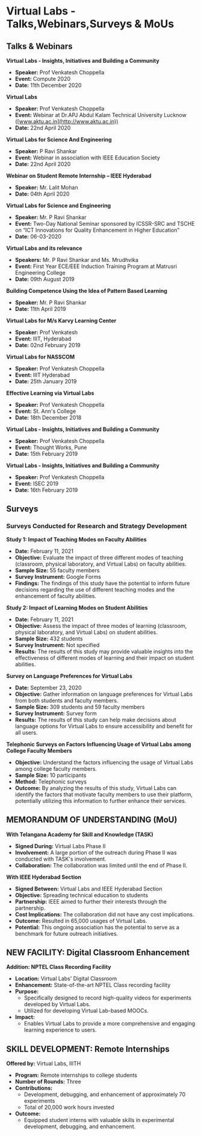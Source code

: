 # Virtual Labs - Talks,Webinars,Surveys & MoUs

## Talks & Webinars
**Virtual Labs - Insights, Initiatives and Building a Community**
- **Speaker:** Prof Venkatesh Choppella
- **Event:** Compute 2020
- **Date:** 11th December 2020

**Virtual Labs**
- **Speaker:** Prof Venkatesh Choppella
- **Event:** Webinar at Dr.APJ Abdul Kalam Technical University Lucknow ([www.aktu.ac.in](http://www.aktu.ac.in))
- **Date:** 22nd April 2020

**Virtual Labs for Science And Engineering**
- **Speaker:** P Ravi Shankar
- **Event:** Webinar in association with IEEE Education Society
- **Date:** 22nd April 2020

**Webinar on Student Remote Internship – IEEE Hyderabad**
- **Speaker:** Mr. Lalit Mohan
- **Date:** 04th April 2020

**Virtual Labs for Science and Engineering**
- **Speaker:** Mr. P Ravi Shankar
- **Event:** Two-Day National Seminar sponsored by ICSSR-SRC and TSCHE on “ICT Innovations for Quality Enhancement in Higher Education"
- **Date:** 06-03-2020

**Virtual Labs and its relevance**
- **Speakers:** Mr. P Ravi Shankar and Ms. Mrudhvika
- **Event:** First Year ECE/EEE Induction Training Program at Matrusri Engineering College
- **Date:** 09th August 2019

**Building Competence Using the Idea of Pattern Based Learning**
- **Speaker:** Mr. P Ravi Shankar
- **Date:** 11th April 2019

**Virtual Labs for M/s Karvy Learning Center**
- **Speaker:** Prof Venkatesh
- **Event:** IIIT, Hyderabad
- **Date:** 02nd February 2019

**Virtual Labs for NASSCOM**
- **Speaker:** Prof Venkatesh Choppella
- **Event:** IIIT Hyderabad
- **Date:** 25th January 2019

**Effective Learning via Virtual Labs**
- **Speaker:** Prof Venkatesh Choppella
- **Event:** St. Ann's College
- **Date:** 18th December 2018

**Virtual Labs - Insights, Initiatives and Building a Community**
- **Speaker:** Prof Venkatesh Choppella
- **Event:** Thought Works, Pune
- **Date:** 15th February 2019

**Virtual Labs - Insights, Initiatives and Building a Community**
- **Speaker:** Prof Venkatesh Choppella
- **Event:** ISEC 2019
- **Date:** 16th February 2019

## Surveys
### Surveys Conducted for Research and Strategy Development

**Study 1: Impact of Teaching Modes on Faculty Abilities**
- **Date:** February 11, 2021
- **Objective:** Evaluate the impact of three different modes of teaching (classroom, physical laboratory, and Virtual Labs) on faculty abilities.
- **Sample Size:** 55 faculty members
- **Survey Instrument:** Google Forms
- **Findings:** The findings of this study have the potential to inform future decisions regarding the use of different teaching modes and the enhancement of faculty abilities.

**Study 2: Impact of Learning Modes on Student Abilities**
- **Date:** February 11, 2021
- **Objective:** Assess the impact of three modes of learning (classroom, physical laboratory, and Virtual Labs) on student abilities.
- **Sample Size:** 432 students
- **Survey Instrument:** Not specified
- **Results:** The results of this study may provide valuable insights into the effectiveness of different modes of learning and their impact on student abilities.

**Survey on Language Preferences for Virtual Labs**
- **Date:** September 23, 2020
- **Objective:** Gather information on language preferences for Virtual Labs from both students and faculty members.
- **Sample Size:** 309 students and 59 faculty members
- **Survey Instrument:** Survey form
- **Results:** The results of this study can help make decisions about language options for Virtual Labs to ensure accessibility and benefit for all users.

**Telephonic Surveys on Factors Influencing Usage of Virtual Labs among College Faculty Members**
- **Objective:** Understand the factors influencing the usage of Virtual Labs among college faculty members.
- **Sample Size:** 10 participants
- **Method:** Telephonic surveys
- **Outcome:** By analyzing the results of this study, Virtual Labs can identify the factors that motivate faculty members to use their platform, potentially utilizing this information to further enhance their services.

## MEMORANDUM OF UNDERSTANDING (MoU)

**With Telangana Academy for Skill and Knowledge (TASK)**
- **Signed During:** Virtual Labs Phase II
- **Involvement:** A large portion of the outreach during Phase II was conducted with TASK's involvement.
- **Collaboration:** The collaboration was limited until the end of Phase II.

**With IEEE Hyderabad Section**
- **Signed Between:** Virtual Labs and IEEE Hyderabad Section
- **Objective:** Spreading technical education to students
- **Partnership:** IEEE aimed to further their interests through the partnership.
- **Cost Implications:** The collaboration did not have any cost implications.
- **Outcome:** Resulted in 65,000 usages of Virtual Labs.
- **Potential:** This ongoing association has the potential to serve as a benchmark for future outreach initiatives.

## NEW FACILITY: Digital Classroom Enhancement

**Addition: NPTEL Class Recording Facility**
- **Location:** Virtual Labs' Digital Classroom
- **Enhancement:** State-of-the-art NPTEL Class recording facility
- **Purpose:** 
  - Specifically designed to record high-quality videos for experiments developed by Virtual Labs.
  - Utilized for developing Virtual Lab-based MOOCs.
- **Impact:** 
  - Enables Virtual Labs to provide a more comprehensive and engaging learning experience to users.

## SKILL DEVELOPMENT: Remote Internships

**Offered by:** Virtual Labs, IIITH
- **Program:** Remote internships to college students
- **Number of Rounds:** Three
- **Contributions:**
  - Development, debugging, and enhancement of approximately 70 experiments
  - Total of 20,000 work hours invested
- **Outcome:**
  - Equipped student interns with valuable skills in experimental development, debugging, and enhancement.
